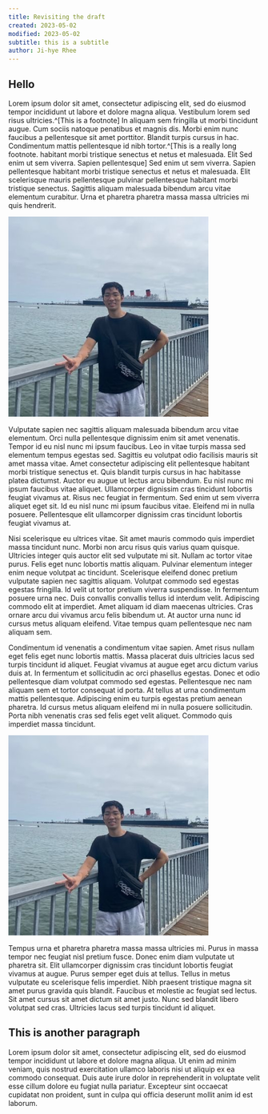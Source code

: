 ```yaml
---
title: Revisiting the draft
created: 2023-05-02
modified: 2023-05-02
subtitle: this is a subtitle
author: Ji-hye Rhee
---
```


## Hello

Lorem ipsum dolor sit amet, consectetur adipiscing elit, sed do
eiusmod tempor incididunt ut labore et dolore magna aliqua.
Vestibulum lorem sed risus ultricies.^[This is a footnote] In
aliquam sem fringilla ut morbi tincidunt augue. Cum sociis
natoque penatibus et magnis dis. Morbi enim nunc faucibus a
pellentesque sit amet porttitor. Blandit turpis cursus in hac.
Condimentum mattis pellentesque id nibh tortor.^[This is a really
long footnote. habitant morbi tristique senectus et netus et
malesuada. Elit Sed enim ut sem viverra. Sapien pellentesque] Sed
enim ut sem viverra. Sapien pellentesque habitant morbi tristique
senectus et netus et malesuada. Elit scelerisque mauris
pellentesque pulvinar pellentesque habitant morbi tristique
senectus. Sagittis aliquam malesuada bibendum arcu vitae
elementum curabitur. Urna et pharetra pharetra massa massa
ultricies mi quis hendrerit.

![a test image](./test.jpg)

Vulputate sapien nec sagittis aliquam malesuada bibendum arcu
vitae elementum. Orci nulla pellentesque dignissim enim sit amet
venenatis. Tempor id eu nisl nunc mi ipsum faucibus. Leo in vitae
turpis massa sed elementum tempus egestas sed. Sagittis eu
volutpat odio facilisis mauris sit amet massa vitae. Amet
consectetur adipiscing elit pellentesque habitant morbi tristique
senectus et. Quis blandit turpis cursus in hac habitasse platea
dictumst. Auctor eu augue ut lectus arcu bibendum. Eu nisl nunc
mi ipsum faucibus vitae aliquet. Ullamcorper dignissim cras
tincidunt lobortis feugiat vivamus at. Risus nec feugiat in
fermentum. Sed enim ut sem viverra aliquet eget sit. Id eu nisl
nunc mi ipsum faucibus vitae. Eleifend mi in nulla posuere.
Pellentesque elit ullamcorper dignissim cras tincidunt lobortis
feugiat vivamus at.

Nisi scelerisque eu ultrices vitae. Sit amet mauris commodo quis
imperdiet massa tincidunt nunc. Morbi non arcu risus quis varius
quam quisque. Ultricies integer quis auctor elit sed vulputate mi
sit. Nullam ac tortor vitae purus. Felis eget nunc lobortis
mattis aliquam. Pulvinar elementum integer enim neque volutpat ac
tincidunt. Scelerisque eleifend donec pretium vulputate sapien
nec sagittis aliquam. Volutpat commodo sed egestas egestas
fringilla. Id velit ut tortor pretium viverra suspendisse. In
fermentum posuere urna nec. Duis convallis convallis tellus id
interdum velit. Adipiscing commodo elit at imperdiet. Amet
aliquam id diam maecenas ultricies. Cras ornare arcu dui vivamus
arcu felis bibendum ut. At auctor urna nunc id cursus metus
aliquam eleifend. Vitae tempus quam pellentesque nec nam aliquam
sem.

Condimentum id venenatis a condimentum vitae sapien. Amet risus
nullam eget felis eget nunc lobortis mattis. Massa placerat duis
ultricies lacus sed turpis tincidunt id aliquet. Feugiat vivamus
at augue eget arcu dictum varius duis at. In fermentum et
sollicitudin ac orci phasellus egestas. Donec et odio
pellentesque diam volutpat commodo sed egestas. Pellentesque nec
nam aliquam sem et tortor consequat id porta. At tellus at urna
condimentum mattis pellentesque. Adipiscing enim eu turpis
egestas pretium aenean pharetra. Id cursus metus aliquam eleifend
mi in nulla posuere sollicitudin. Porta nibh venenatis cras sed
felis eget velit aliquet. Commodo quis imperdiet massa tincidunt.

![a test image](./test.jpg)

Tempus urna et pharetra pharetra massa massa ultricies mi. Purus
in massa tempor nec feugiat nisl pretium fusce. Donec enim diam
vulputate ut pharetra sit. Elit ullamcorper dignissim cras
tincidunt lobortis feugiat vivamus at augue. Purus semper eget
duis at tellus. Tellus in metus vulputate eu scelerisque felis
imperdiet. Nibh praesent tristique magna sit amet purus gravida
quis blandit. Faucibus et molestie ac feugiat sed lectus. Sit
amet cursus sit amet dictum sit amet justo. Nunc sed blandit
libero volutpat sed cras. Ultricies lacus sed turpis tincidunt id
aliquet.

## This is another paragraph

Lorem ipsum dolor sit amet, consectetur adipiscing elit, sed do
eiusmod tempor incididunt ut labore et dolore magna aliqua. Ut
enim ad minim veniam, quis nostrud exercitation ullamco laboris
nisi ut aliquip ex ea commodo consequat. Duis aute irure dolor in
reprehenderit in voluptate velit esse cillum dolore eu fugiat
nulla pariatur. Excepteur sint occaecat cupidatat non proident,
sunt in culpa qui officia deserunt mollit anim id est laborum.

